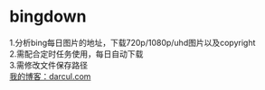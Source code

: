 # bingdown
1.分析bing每日图片的地址，下载720p/1080p/uhd图片以及copyright<br>
2.需配合定时任务使用，每日自动下载<br>
3.需修改文件保存路径<br>
[我的博客：darcul.com](https://darcul.com)  
